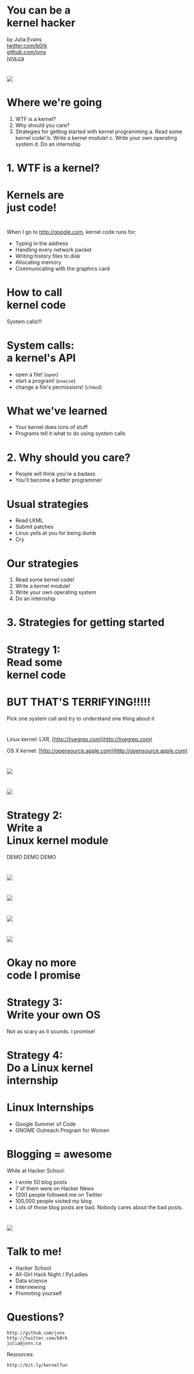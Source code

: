 # You can be a <br>kernel hacker

by Julia Evans <br>
[twitter.com/b0rk][twitter]  <br>
[github.com/jvns][github]  <br>
[jvns.ca][website]  <br>

[twitter]: https://github.com/jvns
[github]:  https://twitter.com/b0rk
[website]: http://jvns.ca

# 

<img src="hackerschool_logo.png" class="image">

# Where we're going

1. WTF is a kernel?
2. Why should you care?
3. Strategies for getting started with kernel programming
    a. Read some kernel code!
    b. Write a kernel module!
    c. Write your own operating system
    d. Do an internship

# 1. WTF is a kernel?

# Kernels are <br> just code!

#

When I go to http://google.com, kernel code runs for:

+ Typing in the address
+ Handling every network packet
+ Writing history files to disk
+ Allocating memory
+ Communicating with the graphics card

# How to call <br> kernel code

System calls!!!

# System calls: <br> a kernel's API

* open a file! (`open`)
* start a program! (`execve`)
* change a file's permissions! (`chmod`)

# What we've learned 

+ Your kernel does tons of stuff
+ Programs tell it what to do using system calls

# 2. Why should you care?

+ People will think you're a badass
+ You'll become a better programmer

# Usual strategies

* Read LKML
* Submit patches
* Linus yells at you for being dumb
* Cry

# Our strategies

1. Read some kernel code!
1. Write a kernel module!
1. Write your own operating system
1. Do an internship

# 3. Strategies for getting started

# Strategy 1: <br> Read some <br> kernel code

# BUT THAT'S TERRIFYING!!!!!

Pick one system call and try to understand one thing about it

# 

Linux kernel: LXR, [http://livegrep.com](http://livegrep.com)

OS X kernel: [http://opensource.apple.com](http://opensource.apple.com)

# 

<img src="chmod-code.png" class="image">

# 

<img src="chmod-code-crossed-out.png" class="image">

# Strategy 2: <br> Write a <br> Linux kernel module

DEMO DEMO DEMO

# 

<img src="rickroll-init.png" class="image">

# 

<img src="rickroll-init-cleaned-up.png" class="image">

# 

<img src="rickroll-open.png" class="image">

# 

<img src="rickroll-open-cleaned-up.png" class="image">



# Okay no more <br> code I promise

# Strategy 3: <br> Write your own OS

Not as scary as it sounds. I promise!

# Strategy 4: <br> Do a Linux kernel <br> internship

# Linux Internships

+ Google Summer of Code
+ GNOME Outreach Program for Women

# Blogging = awesome

While at Hacker School:

+ I wrote 50 blog posts
+ 7 of them were on Hacker News
+ 1200 people followed me on Twitter
+ 100,000 people visited my blog
+ Lots of those blog posts are bad. Nobody cares about the bad posts.

#

<img src="apple-email.png" class="image">

# Talk to me!

+ Hacker School
+ All-Girl Hack Night / PyLadies
+ Data science
+ Interviewing
+ Promoting yourself

# Questions?

`http://github.com/jvns` <br>
`http://twitter.com/b0rk` <br>
`julia@jvns.ca`


Resources:

`http://bit.ly/kernelfun`
